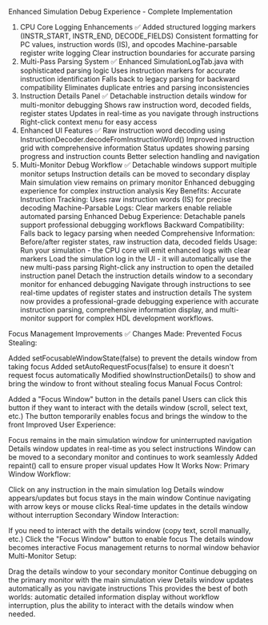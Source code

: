 Enhanced Simulation Debug Experience - Complete Implementation
1. CPU Core Logging Enhancements ✅
Added structured logging markers (INSTR_START, INSTR_END, DECODE_FIELDS)
Consistent formatting for PC values, instruction words (IS), and opcodes
Machine-parsable register write logging
Clear instruction boundaries for accurate parsing
2. Multi-Pass Parsing System ✅
Enhanced SimulationLogTab.java with sophisticated parsing logic
Uses instruction markers for accurate instruction identification
Falls back to legacy parsing for backward compatibility
Eliminates duplicate entries and parsing inconsistencies
3. Instruction Details Panel ✅
Detachable instruction details window for multi-monitor debugging
Shows raw instruction word, decoded fields, register states
Updates in real-time as you navigate through instructions
Right-click context menu for easy access
4. Enhanced UI Features ✅
Raw instruction word decoding using InstructionDecoder.decodeFromInstructionWord()
Improved instruction grid with comprehensive information
Status updates showing parsing progress and instruction counts
Better selection handling and navigation
5. Multi-Monitor Debug Workflow ✅
Detachable windows support multiple monitor setups
Instruction details can be moved to secondary display
Main simulation view remains on primary monitor
Enhanced debugging experience for complex instruction analysis
Key Benefits:
Accurate Instruction Tracking: Uses raw instruction words (IS) for precise decoding
Machine-Parsable Logs: Clear markers enable reliable automated parsing
Enhanced Debug Experience: Detachable panels support professional debugging workflows
Backward Compatibility: Falls back to legacy parsing when needed
Comprehensive Information: Before/after register states, raw instruction data, decoded fields
Usage:
Run your simulation - the CPU core will emit enhanced logs with clear markers
Load the simulation log in the UI - it will automatically use the new multi-pass parsing
Right-click any instruction to open the detailed instruction panel
Detach the instruction details window to a secondary monitor for enhanced debugging
Navigate through instructions to see real-time updates of register states and instruction details
The system now provides a professional-grade debugging experience with accurate instruction parsing, comprehensive information display, and multi-monitor support for complex HDL development workflows.


Focus Management Improvements ✅
Changes Made:
Prevented Focus Stealing:

Added setFocusableWindowState(false) to prevent the details window from taking focus
Added setAutoRequestFocus(false) to ensure it doesn't request focus automatically
Modified showInstructionDetails() to show and bring the window to front without stealing focus
Manual Focus Control:

Added a "Focus Window" button in the details panel
Users can click this button if they want to interact with the details window (scroll, select text, etc.)
The button temporarily enables focus and brings the window to the front
Improved User Experience:

Focus remains in the main simulation window for uninterrupted navigation
Details window updates in real-time as you select instructions
Window can be moved to a secondary monitor and continues to work seamlessly
Added repaint() call to ensure proper visual updates
How It Works Now:
Primary Window Workflow:

Click on any instruction in the main simulation log
Details window appears/updates but focus stays in the main window
Continue navigating with arrow keys or mouse clicks
Real-time updates in the details window without interruption
Secondary Window Interaction:

If you need to interact with the details window (copy text, scroll manually, etc.)
Click the "Focus Window" button to enable focus
The details window becomes interactive
Focus management returns to normal window behavior
Multi-Monitor Setup:

Drag the details window to your secondary monitor
Continue debugging on the primary monitor with the main simulation view
Details window updates automatically as you navigate instructions
This provides the best of both worlds: automatic detailed information display without workflow interruption, plus the ability to interact with the details window when needed.